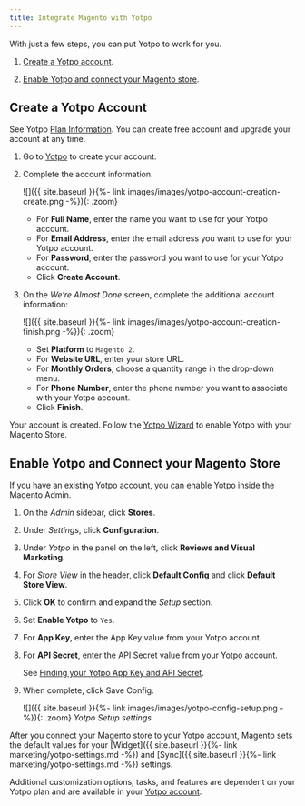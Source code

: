 ```yaml
---
title: Integrate Magento with Yotpo
---
```


With just a few steps, you can put Yotpo to work for you.

1. [Create a Yotpo account](#create-a-yotpo-account).

1. [Enable Yotpo and connect your Magento store](#enable-yotpo-and-connect-your-magento-store).

## Create a Yotpo Account

See Yotpo [Plan Information](https://www.yotpo.com/pricing/). You can create free account and upgrade your account at any time.

1. Go to [Yotpo](https://yap.yotpo.com/get-started/#/signup/register?utm_campaign=login_page) to create your account.

1. Complete the account information.

   ![]({{ site.baseurl }}{%- link images/images/yotpo-account-creation-create.png -%}){: .zoom}

   - For **Full Name**, enter the name you want to use for your Yotpo account.
   - For **Email Address**, enter the email address you want to use for your Yotpo account.
   - For **Password**, enter the password you want to use for your Yotpo account.
   - Click **Create Account**.

1. On the _We’re Almost Done_ screen, complete the additional account information:

   ![]({{ site.baseurl }}{%- link images/images/yotpo-account-creation-finish.png -%}){: .zoom}

   - Set **Platform** to `Magento 2`.
   - For **Website URL**, enter your store URL.
   - For **Monthly Orders**, choose a quantity range in the drop-down menu.
   - For **Phone Number**, enter the phone number you want to associate with your Yotpo account.
   - Click **Finish**.

Your account is created. Follow the [Yotpo Wizard](https://support.yotpo.com/en/article/setting-up-yotpo-on-magento-v22-and-above) to enable Yotpo with your Magento Store.

## Enable Yotpo and Connect your Magento Store

If you have an existing Yotpo account, you can enable Yotpo inside the Magento Admin.

1. On the _Admin_ sidebar, click **Stores**.

1. Under _Settings_, click **Configuration**.

1. Under _Yotpo_ in the panel on the left, click **Reviews and Visual Marketing**.

1. For _Store View_ in the header, click **Default Config** and click **Default Store View**.

1. Click **OK** to confirm and expand the _Setup_ section.

1. Set **Enable Yotpo** to `Yes`.

1. For **App Key**, enter the App Key value from your Yotpo account.

1. For **API Secret**, enter the API Secret value from your Yotpo account.

   See [Finding your Yotpo App Key and API Secret](https://support.yotpo.com/en/article/finding-your-yotpo-app-key-and-api-secret).

1. When complete, click <span class="btn">Save Config</span>.

   ![]({{ site.baseurl }}{%- link images/images/yotpo-config-setup.png -%}){: .zoom}
   _Yotpo Setup settings_

After you connect your Magento store to your Yotpo account, Magento sets the default values for your [Widget]({{ site.baseurl }}{%- link marketing/yotpo-settings.md -%}) and [Sync]({{ site.baseurl }}{%- link marketing/yotpo-settings.md -%}) settings.

Additional customization options, tasks, and features are dependent on your Yotpo plan and are available in your [Yotpo account](https://yap.yotpo.com/#/home).
